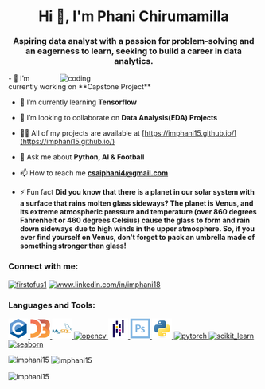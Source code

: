 <h1 align="center">Hi 👋, I'm Phani Chirumamilla</h1>
<h3 align="center">Aspiring data analyst with a passion for problem-solving and an eagerness to learn, seeking to build a career in data analytics.</h3>
<img align ="right" alt = "coding" width="400" src ="https://camo.githubusercontent.com/a4c584bce1c41271485d28f92aaf9f581b3c88b68ca723b6edfd58b4ba988c2b/68747470733a2f2f63646e2e6472696262626c652e636f6d2f75736572732f313138373833362f73637265656e73686f74732f363533393432392f70726f6772616d65722e676966" >
- 🔭 I’m currently working on **Capstone Project**

- 🌱 I’m currently learning **Tensorflow**

- 👯 I’m looking to collaborate on **Data Analysis(EDA) Projects**

- 👨‍💻 All of my projects are available at [https://imphani15.github.io/](https://imphani15.github.io/)

- 💬 Ask me about **Python, AI & Football**

- 📫 How to reach me **csaiphani4@gmail.com**

- ⚡ Fun fact **Did you know that there is a planet in our solar system with a surface that rains molten glass sideways? The planet is Venus, and its extreme atmospheric pressure and temperature (over 860 degrees Fahrenheit or 460 degrees Celsius) cause the glass to form and rain down sideways due to high winds in the upper atmosphere. So, if you ever find yourself on Venus, don't forget to pack an umbrella made of something stronger than glass!**

<h3 align="left">Connect with me:</h3>
<p align="left">
<a href="https://twitter.com/firstofus1" target="blank"><img align="center" src="https://raw.githubusercontent.com/rahuldkjain/github-profile-readme-generator/master/src/images/icons/Social/twitter.svg" alt="firstofus1" height="30" width="40" /></a>
<a href="https://www.linkedin.com/in/csaiphani" target="blank"><img align="center" src="https://raw.githubusercontent.com/rahuldkjain/github-profile-readme-generator/master/src/images/icons/Social/linked-in-alt.svg" alt="www.linkedin.com/in/imphani18" height="30" width="40" /></a>
</p>

<h3 align="left">Languages and Tools:</h3>
<p align="left"> <a href="https://www.cprogramming.com/" target="_blank" rel="noreferrer"> <img src="https://raw.githubusercontent.com/devicons/devicon/master/icons/c/c-original.svg" alt="c" width="40" height="40"/> </a> <a href="https://d3js.org/" target="_blank" rel="noreferrer"> <img src="https://raw.githubusercontent.com/devicons/devicon/master/icons/d3js/d3js-original.svg" alt="d3js" width="40" height="40"/> </a> <a href="https://www.mysql.com/" target="_blank" rel="noreferrer"> <img src="https://raw.githubusercontent.com/devicons/devicon/master/icons/mysql/mysql-original-wordmark.svg" alt="mysql" width="40" height="40"/> </a> <a href="https://opencv.org/" target="_blank" rel="noreferrer"> <img src="https://www.vectorlogo.zone/logos/opencv/opencv-icon.svg" alt="opencv" width="40" height="40"/> </a> <a href="https://pandas.pydata.org/" target="_blank" rel="noreferrer"> <img src="https://raw.githubusercontent.com/devicons/devicon/2ae2a900d2f041da66e950e4d48052658d850630/icons/pandas/pandas-original.svg" alt="pandas" width="40" height="40"/> </a> <a href="https://www.photoshop.com/en" target="_blank" rel="noreferrer"> <img src="https://raw.githubusercontent.com/devicons/devicon/master/icons/photoshop/photoshop-line.svg" alt="photoshop" width="40" height="40"/> </a> <a href="https://www.python.org" target="_blank" rel="noreferrer"> <img src="https://raw.githubusercontent.com/devicons/devicon/master/icons/python/python-original.svg" alt="python" width="40" height="40"/> </a> <a href="https://pytorch.org/" target="_blank" rel="noreferrer"> <img src="https://www.vectorlogo.zone/logos/pytorch/pytorch-icon.svg" alt="pytorch" width="40" height="40"/> </a> <a href="https://scikit-learn.org/" target="_blank" rel="noreferrer"> <img src="https://upload.wikimedia.org/wikipedia/commons/0/05/Scikit_learn_logo_small.svg" alt="scikit_learn" width="40" height="40"/> </a> <a href="https://seaborn.pydata.org/" target="_blank" rel="noreferrer"> <img src="https://seaborn.pydata.org/_images/logo-mark-lightbg.svg" alt="seaborn" width="40" height="40"/> </a> </p>

<p><img align="left" src="https://github-readme-stats.vercel.app/api/top-langs?username=imphani15&show_icons=true&locale=en&layout=compact" alt="imphani15" /></p>

<p>&nbsp;<img align="center" src="https://github-readme-stats.vercel.app/api?username=imphani15&show_icons=true&locale=en" alt="imphani15" /></p>

<p><img align="center" src="https://github-readme-streak-stats.herokuapp.com/?user=imphani15&" alt="imphani15" /></p>
